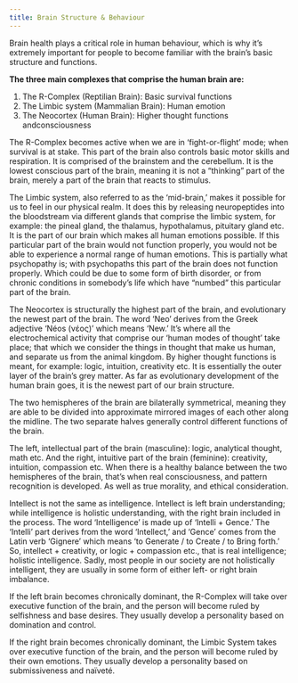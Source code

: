 ```yaml
---
title: Brain Structure & Behaviour
---
```



Brain health plays a critical role in human behaviour, which is why it’s extremely important for people to become familiar with the brain’s basic structure and functions.

**The three main complexes that comprise the human brain are:**

1. The R-Complex (Reptilian Brain): Basic survival functions
2. The Limbic system (Mammalian Brain): Human emotion
3. The Neocortex (Human Brain): Higher thought functions andconsciousness

The R-Complex becomes active when we are in ‘fight-or-flight’ mode; when survival
is at stake. This part of the brain also controls basic motor skills and respiration.
It is comprised of the brainstem and the cerebellum. It is the lowest conscious part of
the brain, meaning it is not a “thinking” part of the brain, merely a part of the brain
that reacts to stimulus.

The Limbic system, also referred to as the ‘mid-brain,’ makes it possible for us to feel
in our physical realm. It does this by releasing neuropeptides into the bloodstream via
different glands that comprise the limbic system, for example: the pineal gland, the
thalamus, hypothalamus, pituitary gland etc. It is the part of our brain which makes all
human emotions possible. If this particular part of the brain would not function
properly, you would not be able to experience a normal range of human emotions.
This is partially what psychopathy is; with psychopaths this part of the brain does not
function properly. Which could be due to some form of birth disorder, or from chronic
conditions in somebody’s life which have “numbed” this particular part of the brain.

The Neocortex is structurally the highest part of the brain, and evolutionary the newest
part of the brain. The word ‘Neo’ derives from the Greek adjective ‘Néos (νέος)’
which means ‘New.’ It’s where all the electrochemical activity that comprise our
‘human modes of thought’ take place; that which we consider the things in thought
that make us human, and separate us from the animal kingdom.
By higher thought functions is meant, for example: logic, intuition, creativity etc.
It is essentially the outer layer of the brain’s grey matter. As far as evolutionary
development of the human brain goes, it is the newest part of our brain structure.

The two hemispheres of the brain are bilaterally symmetrical, meaning they are able to be
divided into approximate mirrored images of each other along the midline. The two separate
halves generally control different functions of the brain.

The left, intellectual part of the brain (masculine): logic, analytical thought, math etc.
And the right, intuitive part of the brain (feminine): creativity, intuition, compassion etc.
When there is a healthy balance between the two hemispheres of the brain, that’s when real
consciousness, and pattern recognition is developed. As well as true morality, and ethical
consideration.

Intellect is not the same as intelligence. Intellect is left brain understanding; while intelligence is holistic understanding, with the right brain included in the process.
The word ‘Intelligence’ is made up of ‘Intelli + Gence.’ The ‘Intelli’ part derives from the
word ‘Intellect,’ and ‘Gence’ comes from the Latin verb ‘Gignere’ which means ‘to Generate
/ to Create / to Bring forth.’ So, intellect + creativity, or logic + compassion etc., that is real intelligence; holistic intelligence. Sadly, most people in our society are not holistically intelligent, they are usually in some form of either left- or right brain imbalance.

If the left brain becomes chronically dominant, the R-Complex will take over executive
function of the brain, and the person will become ruled by selfishness and base desires. They
usually develop a personality based on domination and control.

If the right brain becomes chronically dominant, the Limbic System takes over executive
function of the brain, and the person will become ruled by their own emotions. They usually
develop a personality based on submissiveness and naïveté.